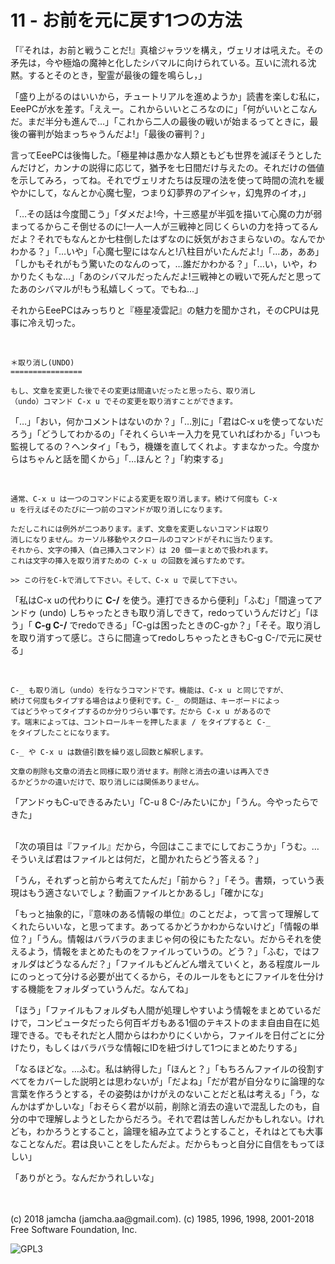 

# 11 - お前を元に戻す1つの方法

「『それは，お前と戦うことだ!』真槍ジャラツを構え，ヴェリオは吼えた。その矛先は，今や極焔の魔神と化したシバマルに向けられている。互いに流れる沈黙。するとそのとき，聖霊が最後の鐘を鳴らし，」  

「盛り上がるのはいいから，チュートリアルを進めようか」読書を楽しむ私に，EeePCが水を差す。「ええー。これからいいところなのに」「何がいいとこなんだ。まだ半分も進んで…」「これから二人の最後の戦いが始まるってときに，最後の審判が始まっちゃうんだよ!」「最後の審判？」  

言ってEeePCは後悔した。「極星神は愚かな人類ともども世界を滅ぼそうとしたんだけど，カンナの説得に応じて，猶予を七日間だけ与えたの。それだけの価値を示してみろ，ってね。それでヴェリオたちは反理の法を使って時間の流れを緩やかにして，なんとか心魔七聖，つまり幻夢界のアイシャ，幻鬼界のイオ，」  

「…その話は今度聞こう」「ダメだよ!今，十三惑星が半弧を描いて心魔の力が弱まってるからこそ倒せるのに!一人一人が三戦神と同じくらいの力を持ってるんだよ？それでもなんとか七柱倒したはずなのに妖気がおさまらないの。なんでかわかる？」「…いや」「心魔七聖にはなんと!八柱目がいたんだよ!」「…あ，ああ」「しかもそれがもう驚いたのなんのって，…誰だかわかる？」「…い，いや，わかりたくもな…」「あのシバマルだったんだよ!三戦神との戦いで死んだと思ってたあのシバマルが!もう私嬉しくって。でもね…」  

それからEeePCはみっちりと『極星凌雲記』の魅力を聞かされ，そのCPUは見事に冷え切った。  

<br>  

    ＊取り消し(UNDO)
    ================
    
    もし、文章を変更した後でその変更は間違いだったと思ったら、取り消し
    （undo）コマンド C-x u でその変更を取り消すことができます。

「…」「おい，何かコメントはないのか？」「…別に」「君はC-x uを使ってないだろう」「どうしてわかるの」「それくらいキー入力を見ていればわかる」「いつも監視してるの？ヘンタイ」「もう，機嫌を直してくれよ。すまなかった。今度からはちゃんと話を聞くから」「…ほんと？」「約束する」  

<br>  

    通常、C-x u は一つのコマンドによる変更を取り消します。続けて何度も C-x
    u を行えばそのたびに一つ前のコマンドが取り消しになります。
    
    ただしこれには例外が二つあります。まず、文章を変更しないコマンドは取り
    消しになりません。カーソル移動やスクロールのコマンドがそれに当たります。
    それから、文字の挿入（自己挿入コマンド）は 20 個一まとめで扱われます。
    これは文字の挿入を取り消すための C-x u の回数を減らすためです。
    
    >> この行をC-kで消して下さい。そして、C-x u で戻して下さい。

「私はC-x uの代わりに **C-/** を使う。連打できるから便利」「ふむ」「間違ってアンドゥ (undo) しちゃったときも取り消しできて，redoっていうんだけど」「ほう」「 **C-g C-/** でredoできる」「C-gは困ったときのC-gか？」「そそ。取り消しを取り消すって感じ。さらに間違ってredoしちゃったときもC-g C-/で元に戻せる」  

<br>  

    C-_ も取り消し（undo）を行なうコマンドです。機能は、C-x u と同じですが、
    続けて何度もタイプする場合はより便利です。C-_ の問題は、キーボードによっ
    てはどうやってタイプするのか分りづらい事です。だから C-x u があるので
    す。端末によっては、コントロールキーを押したまま / をタイプすると C-_
    をタイプしたことになります。
    
    C-_ や C-x u は数値引数を繰り返し回数と解釈します。
    
    文章の削除も文章の消去と同様に取り消せます。削除と消去の違いは再入でき
    るかどうかの違いだけで、取り消しには関係ありません。

「アンドゥもC-uできるみたい」「C-u 8 C-/みたいにか」「うん。今やったらできた」  

<br>  
「次の項目は『ファイル』だから，今回はここまでにしておこうか」「うむ。…そういえば君はファイルとは何だ，と聞かれたらどう答える？」  

「うん，それずっと前から考えてたんだ」「前から？」「そう。書類，っていう表現はもう適さないでしょ？動画ファイルとかあるし」「確かにな」  

「もっと抽象的に，『意味のある情報の単位』のことだよ，って言って理解してくれたらいいな，と思ってます。あってるかどうかわからないけど」「情報の単位？」「うん。情報はバラバラのままじゃ何の役にもたたない。だからそれを使えるよう，情報をまとめたものをファイルっていうの。どう？」「ふむ，ではフォルダはどうなるんだ？」「ファイルもどんどん増えていくと，ある程度ルールにのっとって分ける必要が出てくるから，そのルールをもとにファイルを仕分けする機能をフォルダっていうんだ。なんてね」  

「ほう」「ファイルもフォルダも人間が処理しやすいよう情報をまとめているだけで，コンピュータだったら何百ギガもある1個のテキストのまま自由自在に処理できる。でもそれだと人間からはわかりにくいから，ファイルを日付ごとに分けたり，もしくはバラバラな情報にIDを紐づけして1つにまとめたりする」  

「なるほどな。…ふむ。私は納得した」「ほんと？」「もちろんファイルの役割すべてをカバーした説明とは思わないが」「だよね」「だが君が自分なりに論理的な言葉を作ろうとする，その姿勢はかけがえのないことだと私は考える」「う，なんかはずかしいな」「おそらく君が以前，削除と消去の違いで混乱したのも，自分の中で理解しようとしたからだろう。それで君は苦しんだかもしれない。けれども，わかろうとすること，論理を組み立てようとすること，それはとても大事なことなんだ。君は良いことをしたんだよ。だからもっと自分に自信をもってほしい」  

「ありがとう。なんだかうれしいな」  

<br>  
<br>  
(c) 2018 jamcha (jamcha.aa@gmail.com). (c) 1985, 1996, 1998, 2001-2018 Free Software Foundation, Inc.  

![GPL3](https://www.gnu.org/graphics/gplv3-88x31.png)  

